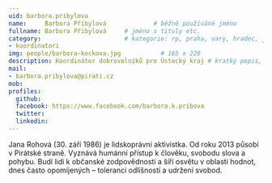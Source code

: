 ```yaml
---
uid: barbora.pribylova
name:     Barbora Přibylová      		# běžně používáné jméno
fullname: Barbora Přibylová		# jméno s tituly etc.
category:                 		# kategorie: rp, praha, vary, hradec, jmk, senat
- koordinatori
img: people/barbora-kockova.jpg           # 165 x 220
description: Koordinátor dobrovolníků pro Ústecký kraj # kratký popis, max 160 znaků
mail:
- barbora.pribylova@pirati.cz
mob: 
profiles:
  github:
  facebook: https://www.facebook.com/barbora.k.pribova
  twitter:
  linkedin:
---
```


Jana Rohová (30. září 1986) je lidskoprávní aktivistka. Od roku 2013 působí v Pirátské straně. Vyznává humánní přístup k člověku, svobodu slova a pohybu. Budí lidi k občanské zodpovědnosti a šíří osvětu v oblasti hodnot, dnes často opomíjených – toleranci odlišností a udržení svobod.
